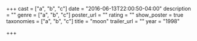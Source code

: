 +++
cast = ["a", "b", "c"]
date = "2016-06-13T22:00:50-04:00"
description = ""
genre = ["a", "b", "c"]
poster_url = ""
rating = ""
show_poster = true
taxonomies = ["a", "b", "c"]
title = "moon"
trailer_url = ""
year = "1998"

+++

